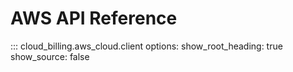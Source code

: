 # AWS API Reference

::: cloud_billing.aws_cloud.client
    options:
      show_root_heading: true
      show_source: false
